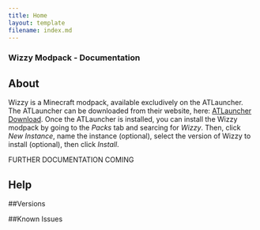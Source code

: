 ```yaml
---
title: Home
layout: template
filename: index.md
--- 
```

### Wizzy Modpack - Documentation

## About
Wizzy is a Minecraft modpack, available excludively on the ATLauncher.
The ATLauncher can be downloaded from their website, here: [ATLauncher Download](https://atlauncher.com/downloads).
Once the ATLauncher is installed, you can install the Wizzy modpack by going to the _Packs_ tab and searcing for _Wizzy_.
Then, click _New Instance_, name the instance (optional), select the version of Wizzy to install (optional), then click _Install_.

FURTHER DOCUMENTATION COMING


## Help

##Versions

##Known Issues
